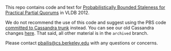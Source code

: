 This repo contains code and text for
[Probabilistically Bounded Staleness for Practical Partial
Quorums](http://pbs.cs.berkeley.edu/pbs-vldb2012.pdf) in VLDB 2012.

We do not recommend the use of this code and suggest using the PBS
code [committed to Cassandra
trunk](https://github.com/apache/cassandra/commit/0b94b191d803f2a59e39c0e14fca45f5fb2ceb65)
instead. You can see our old Cassandra changes
[here](https://github.com/shivaram/pbs-paper-cassandra-historical). That
said, all other material is in the `archived` branch.

Please contact pbailis@cs.berkeley.edu with any questions or concerns.